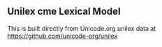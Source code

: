 Unilex cme Lexical Model
----------------------

This is built directly from Unicode.org unilex data at
https://github.com/unicode-org/unilex

